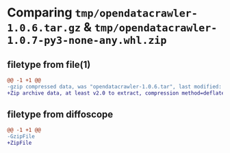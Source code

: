 # Comparing `tmp/opendatacrawler-1.0.6.tar.gz` & `tmp/opendatacrawler-1.0.7-py3-none-any.whl.zip`

## filetype from file(1)

```diff
@@ -1 +1 @@
-gzip compressed data, was "opendatacrawler-1.0.6.tar", last modified: Thu Apr 20 15:17:29 2023, max compression
+Zip archive data, at least v2.0 to extract, compression method=deflate
```

## filetype from diffoscope

```diff
@@ -1 +1 @@
-GzipFile
+ZipFile
```

